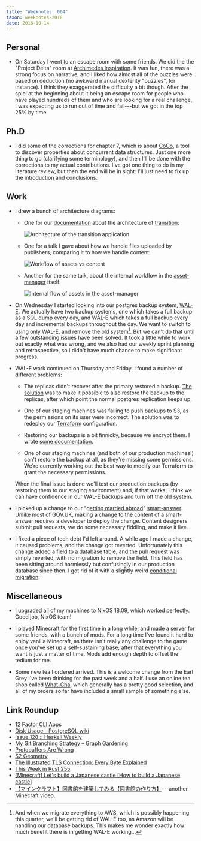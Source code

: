 ```yaml
---
title: "Weeknotes: 004"
taxon: weeknotes-2018
date: 2018-10-14
---
```


## Personal

* On Saturday I went to an escape room with some friends.  We did the
  the "Project Delta" room at [Archimedes Inspiration][].  It was fun,
  there was a strong focus on narrative, and I liked how almost all of
  the puzzles were based on deduction (no awkward manual dexterity
  "puzzles", for instance).  I think they exaggerated the difficulty a
  bit though.  After the spiel at the beginning about it being an
  escape room for people who have played hundreds of them and who are
  looking for a real challenge, I was expecting us to run out of time
  and fail---but we got in the top 25% by time.

[Archimedes Inspiration]: https://aiescape.com/

## Ph.D

* I did some of the corrections for chapter 7, which is about
  [CoCo][], a tool to discover properties about concurrent data
  structures.  Just one more thing to go (clarifying some
  terminology), and then I'll be done with the corrections to my
  actual contributions.  I've got one thing to do in my literature
  review, but then the end will be in sight: I'll just need to fix up
  the introduction and conclusions.

[CoCo]: https://github.com/barrucadu/coco

## Work

* I drew a bunch of architecture diagrams:

  * One for our [documentation][] about the architecture of
    [transition][]:

    ![Architecture of the transition application](weeknotes-004/transition-architecture.png)

  * One for a talk I gave about how we handle files uploaded by
    publishers, comparing it to how we handle content:

    ![Workflow of assets vs content](weeknotes-004/assets-vs-documents.png)

  * Another for the same talk, about the internal workflow in the
    [asset-manager][] itself:

    ![Internal flow of assets in the asset-manager](weeknotes-004/asset-workflow.png)

* On Wednesday I started looking into our postgres backup system,
  [WAL-E][].  We actually have two backup systems, one which takes a
  full backup as a SQL dump every day, and WAL-E which takes a full
  backup every day and incremental backups throughout the day.  We
  want to switch to using only WAL-E, and remove the old system[^aws].
  But we can't do that until a few outstanding issues have been
  solved.  It took a little while to work out exactly what was wrong,
  and we also had our weekly sprint planning and retrospective, so I
  didn't have much chance to make significant progress.

* WAL-E work continued on Thursday and Friday.  I found a number of
  different problems:

  * The replicas didn't recover after the primary restored a backup.
    [The solution][wal1] was to make it possible to also restore the
    backup to the replicas, after which point the normal postgres
    replication keeps up.

  * One of our staging machines was failing to push backups to S3, as
    the permissions on its user were incorrect.  The solution was to
    redeploy our [Terraform][] configuration.

  * Restoring our backups is a bit finnicky, because we encrypt them.
    I wrote [some documentation][wal2].

  * One of our staging machines (and both of our production machines!)
    can't restore the backup at all, as they're missing some
    permissions.  We're currently working out the best way to modify
    our Terraform to grant the necessary permissions.

  When the final issue is done we'll test our production backups (by
  restoring them to our staging environment) and, if that works, I
  think we can have confidence in our WAL-E backups and turn off the
  old system.

* I picked up a change to our "[getting married abroad][]"
  [smart-answer][].  Unlike most of GOV.UK, making a change to the
  content of a smart-answer requires a developer to deploy the change.
  Content designers submit pull requests, we do some necessary
  fiddling, and make it live.

* I fixed a piece of tech debt I'd left around.  A while ago I made a
  change, it caused problems, and the change got reverted.
  Unfortunately this change added a field to a database table, and the
  pull request was simply reverted, with no migration to remove the
  field.  This field has been sitting around harmlessly but
  confusingly in our production database since then.  I got rid of it
  with a slightly weird [conditional migration][].

[^aws]: And when we migrate everything to AWS, which is possibly
    happening this quarter, we'll be getting rid of WAL-E too, as
    Amazon will be handling our database backups.  This makes me
    wonder exactly how much benefit there is in getting WAL-E
    working...

[documentation]: https://docs.publishing.service.gov.uk/manual/transition-architecture.html
[transition]: https://github.com/alphagov/transition/
[asset-manager]: https://github.com/alphagov/asset-manager/
[WAL-E]: https://github.com/wal-e/wal-e
[wal1]: https://github.com/alphagov/govuk-puppet/pull/8196
[Terraform]: https://www.terraform.io/
[wal2]: https://github.com/alphagov/govuk-developer-docs/pull/1276
[getting married abroad]: https://www.gov.uk/marriage-abroad
[smart-answer]: https://github.com/alphagov/smart-answers/
[conditional migration]: https://github.com/alphagov/whitehall/pull/4417

## Miscellaneous

* I upgraded all of my machines to [NixOS 18.09][], which worked
  perfectly.  Good job, NixOS team!

* I played Minecraft for the first time in a long while, and made a
  server for some friends, with a bunch of mods.  For a long time I've
  found it hard to enjoy vanilla Minecraft, as there isn't really any
  challenge to the game once you've set up a self-sustaining base;
  after that everything you want is just a matter of time.  Mods add
  enough depth to offset the tedium for me.

* Some new tea I ordered arrived.  This is a welcome change from the
  Earl Grey I've been drinking for the past week and a half.  I use an
  online tea shop called [What-Cha][], which generally has a pretty
  good selection, and all of my orders so far have included a small
  sample of something else.

[NixOS 18.09]: https://nixos.org/nixos/manual/release-notes.html#sec-release-18.09
[What-Cha]: https://what-cha.com/

## Link Roundup

* [12 Factor CLI Apps](https://medium.com/@jdxcode/12-factor-cli-apps-dd3c227a0e46)
* [Disk Usage - PostgreSQL wiki](https://wiki.postgresql.org/wiki/Disk_Usage)
* [Issue 128 :: Haskell Weekly](https://haskellweekly.news/issues/128.html)
* [My Git Branching Strategy – Graph Gardening](https://spin.atomicobject.com/2018/10/10/git-branching-strategy/)
* [Protobuffers Are Wrong](https://reasonablypolymorphic.com/blog/protos-are-wrong/index.html)
* [S2 Geometry](https://s2geometry.io/)
* [The Illustrated TLS Connection: Every Byte Explained](https://tls.ulfheim.net/)
* [This Week in Rust 255](https://this-week-in-rust.org/blog/2018/10/09/this-week-in-rust-255/)
* [[Minecraft] Let's build a Japanese castle [How to build a Japanese castle]](https://www.youtube.com/watch?v=kAugKJSgFKw)
* [【マインクラフト】図書館を建築してみる【図書館の作り方】](https://www.youtube.com/watch?v=CK237oiJtIU)---another Minecraft video.
